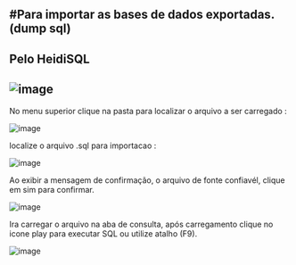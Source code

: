 **#Para importar as bases de dados exportadas. (dump sql)**
-----------------------------------------------------------

Pelo HeidiSQL 
-------------
![image](https://github.com/ferreirabs01/v_etinerario_2024/assets/87094578/5cf1ec11-c14f-46c0-b8b3-b7ea0305ae0a)
---------------
No menu superior clique na pasta para localizar o arquivo a ser carregado :

![image](https://github.com/ferreirabs01/v_etinerario_2024/assets/87094578/197727ef-ca01-4afb-bd03-f7402501b580)

localize o arquivo .sql para importacao :


![image](https://github.com/ferreirabs01/v_etinerario_2024/assets/87094578/747684cd-4f95-4a2b-9b79-4bcf7bbba126)


Ao exibir a mensagem de confirmação, o arquivo de fonte confiavél, clique em sim para confirmar.

![image](https://github.com/ferreirabs01/v_etinerario_2024/assets/87094578/9afbee5d-aab0-4c9b-86d4-3fcb12916f8d)


Ira carregar o arquivo na aba de consulta, após carregamento clique no icone play para executar SQL ou utilize atalho (F9).

![image](https://github.com/ferreirabs01/v_etinerario_2024/assets/87094578/b7a08c00-58a5-4ed1-b2ee-1baab7290bd7)

